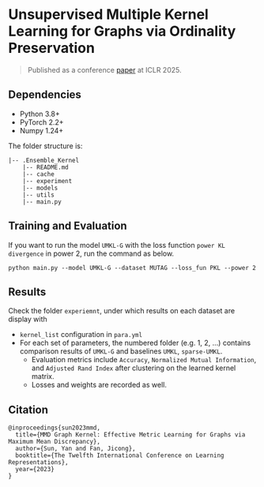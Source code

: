 # Unsupervised Multiple Kernel Learning for Graphs via Ordinality Preservation

> Published as a conference [paper](https://openreview.net/pdf?id=6nb2J90XJD) at ICLR 2025.

## Dependencies

- Python 3.8+
- PyTorch 2.2+
- Numpy 1.24+

The folder structure is:
```
|-- .Ensemble_Kernel
    |-- README.md
    |-- cache
    |-- experiment
    |-- models
    |-- utils
    |-- main.py

```

## Training and Evaluation

If you want to run the model `UMKL-G` with the loss function `power KL divergence` in power 2, run the command as below.

```{bash}
python main.py --model UMKL-G --dataset MUTAG --loss_fun PKL --power 2
```

## Results

Check the folder `experiemnt`, under which results on each dataset are display with 

- `kernel_list` configuration in `para.yml`
- For each set of parameters, the numbered folder (e.g. 1, 2, ...) contains comparison results of `UMKL-G` and baselines `UMKL`, `sparse-UMKL`.
  - Evaluation metrics include `Accuracy`, `Normalized Mutual Information`, and `Adjusted Rand Index` after clustering on the learned kernel matrix.
  - Losses and weights are recorded as well.



## Citation
```
@inproceedings{sun2023mmd,
  title={MMD Graph Kernel: Effective Metric Learning for Graphs via Maximum Mean Discrepancy},
  author={Sun, Yan and Fan, Jicong},
  booktitle={The Twelfth International Conference on Learning Representations},
  year={2023}
}
```